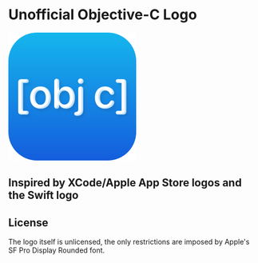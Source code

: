 # Unofficial Objective-C Logo
![](./objective_c_256.png)
 
Inspired by XCode/Apple App Store logos and the Swift logo
---

## License
The logo itself is unlicensed, the only restrictions are imposed by Apple's SF Pro Display Rounded font.
